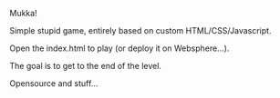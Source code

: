 Mukka!

Simple stupid game, entirely based on custom HTML/CSS/Javascript.

Open the index.html to play (or deploy it on Websphere...).

The goal is to get to the end of the level.

Opensource and stuff...